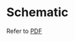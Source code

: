 # Schematic
Refer to [PDF](https://github.com/ctm6100/30W-DCDC-isolater/blob/main/Schematic/Isolated_DCDC_30W.pdf)
